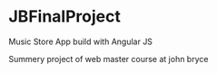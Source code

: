 # JBFinalProject
Music Store App build with Angular JS

Summery project of web master course at john bryce
